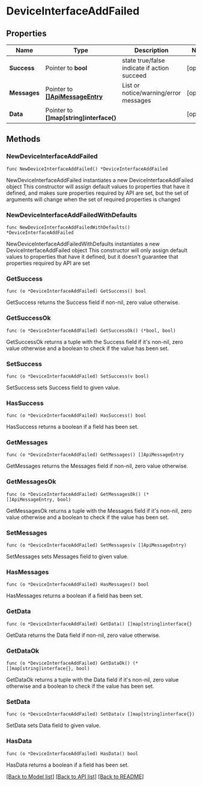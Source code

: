 # DeviceInterfaceAddFailed

## Properties

Name | Type | Description | Notes
------------ | ------------- | ------------- | -------------
**Success** | Pointer to **bool** | state true/false indicate if action succeed | [optional] 
**Messages** | Pointer to [**[]ApiMessageEntry**](ApiMessageEntry.md) | List or notice/warning/error messages | [optional] 
**Data** | Pointer to **[]map[string]interface{}** |  | [optional] 

## Methods

### NewDeviceInterfaceAddFailed

`func NewDeviceInterfaceAddFailed() *DeviceInterfaceAddFailed`

NewDeviceInterfaceAddFailed instantiates a new DeviceInterfaceAddFailed object
This constructor will assign default values to properties that have it defined,
and makes sure properties required by API are set, but the set of arguments
will change when the set of required properties is changed

### NewDeviceInterfaceAddFailedWithDefaults

`func NewDeviceInterfaceAddFailedWithDefaults() *DeviceInterfaceAddFailed`

NewDeviceInterfaceAddFailedWithDefaults instantiates a new DeviceInterfaceAddFailed object
This constructor will only assign default values to properties that have it defined,
but it doesn't guarantee that properties required by API are set

### GetSuccess

`func (o *DeviceInterfaceAddFailed) GetSuccess() bool`

GetSuccess returns the Success field if non-nil, zero value otherwise.

### GetSuccessOk

`func (o *DeviceInterfaceAddFailed) GetSuccessOk() (*bool, bool)`

GetSuccessOk returns a tuple with the Success field if it's non-nil, zero value otherwise
and a boolean to check if the value has been set.

### SetSuccess

`func (o *DeviceInterfaceAddFailed) SetSuccess(v bool)`

SetSuccess sets Success field to given value.

### HasSuccess

`func (o *DeviceInterfaceAddFailed) HasSuccess() bool`

HasSuccess returns a boolean if a field has been set.

### GetMessages

`func (o *DeviceInterfaceAddFailed) GetMessages() []ApiMessageEntry`

GetMessages returns the Messages field if non-nil, zero value otherwise.

### GetMessagesOk

`func (o *DeviceInterfaceAddFailed) GetMessagesOk() (*[]ApiMessageEntry, bool)`

GetMessagesOk returns a tuple with the Messages field if it's non-nil, zero value otherwise
and a boolean to check if the value has been set.

### SetMessages

`func (o *DeviceInterfaceAddFailed) SetMessages(v []ApiMessageEntry)`

SetMessages sets Messages field to given value.

### HasMessages

`func (o *DeviceInterfaceAddFailed) HasMessages() bool`

HasMessages returns a boolean if a field has been set.

### GetData

`func (o *DeviceInterfaceAddFailed) GetData() []map[string]interface{}`

GetData returns the Data field if non-nil, zero value otherwise.

### GetDataOk

`func (o *DeviceInterfaceAddFailed) GetDataOk() (*[]map[string]interface{}, bool)`

GetDataOk returns a tuple with the Data field if it's non-nil, zero value otherwise
and a boolean to check if the value has been set.

### SetData

`func (o *DeviceInterfaceAddFailed) SetData(v []map[string]interface{})`

SetData sets Data field to given value.

### HasData

`func (o *DeviceInterfaceAddFailed) HasData() bool`

HasData returns a boolean if a field has been set.


[[Back to Model list]](../README.md#documentation-for-models) [[Back to API list]](../README.md#documentation-for-api-endpoints) [[Back to README]](../README.md)


